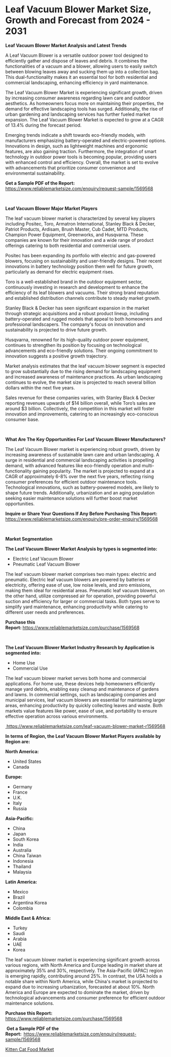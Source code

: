 <p><h1>Leaf Vacuum Blower Market Size, Growth and Forecast from 2024 - 2031</h1></p><p><strong>Leaf Vacuum Blower Market Analysis and Latest Trends</strong></p>
<p><p>A Leaf Vacuum Blower is a versatile outdoor power tool designed to efficiently gather and dispose of leaves and debris. It combines the functionalities of a vacuum and a blower, allowing users to easily switch between blowing leaves away and sucking them up into a collection bag. This dual-functionality makes it an essential tool for both residential and commercial landscaping, enhancing efficiency in yard maintenance.</p><p>The Leaf Vacuum Blower Market is experiencing significant growth, driven by increasing consumer awareness regarding lawn care and outdoor aesthetics. As homeowners focus more on maintaining their properties, the demand for effective landscaping tools has surged. Additionally, the rise of urban gardening and landscaping services has further fueled market expansion. The Leaf Vacuum Blower Market is expected to grow at a CAGR of 13.4% during the forecast period. </p><p>Emerging trends indicate a shift towards eco-friendly models, with manufacturers emphasizing battery-operated and electric-powered options. Innovations in design, such as lightweight machines and ergonomic features, are also gaining traction. Furthermore, the integration of smart technology in outdoor power tools is becoming popular, providing users with enhanced control and efficiency. Overall, the market is set to evolve with advancements that prioritize consumer convenience and environmental sustainability.</p></p>
<p><strong>Get a Sample PDF of the Report:&nbsp;</strong> <a href="https://www.reliablemarketsize.com/enquiry/request-sample/1569568?utm_campaign=1911&utm_medium=2&utm_source=Github&utm_content=ia&utm_term=29122024&utm_id=leaf-vacuum-blower">https://www.reliablemarketsize.com/enquiry/request-sample/1569568</a></p>
<p>&nbsp;</p>
<p><strong>Leaf Vacuum Blower Major Market Players</strong></p>
<p><p>The leaf vacuum blower market is characterized by several key players including Positec, Toro, Armatron International, Stanley Black & Decker, Patriot Products, Ardisam, Brush Master, Cub Cadet, MTD Products, Champion Power Equipment, Greenworks, and Husqvarna. These companies are known for their innovation and a wide range of product offerings catering to both residential and commercial users.</p><p>Positec has been expanding its portfolio with electric and gas-powered blowers, focusing on sustainability and user-friendly designs. Their recent innovations in battery technology position them well for future growth, particularly as demand for electric equipment rises.</p><p>Toro is a well-established brand in the outdoor equipment sector, continuously investing in research and development to enhance the efficiency of its leaf blowers and vacuums. Their strong brand reputation and established distribution channels contribute to steady market growth.</p><p>Stanley Black & Decker has seen significant expansion in the market through strategic acquisitions and a robust product lineup, including battery-operated and rugged models that appeal to both homeowners and professional landscapers. The company's focus on innovation and sustainability is projected to drive future growth.</p><p>Husqvarna, renowned for its high-quality outdoor power equipment, continues to strengthen its position by focusing on technological advancements and eco-friendly solutions. Their ongoing commitment to innovation suggests a positive growth trajectory.</p><p>Market analysis estimates that the leaf vacuum blower segment is expected to grow substantially due to the rising demand for landscaping equipment and increased awareness of maintenance practices. As urban landscaping continues to evolve, the market size is projected to reach several billion dollars within the next five years.</p><p>Sales revenue for these companies varies, with Stanley Black & Decker reporting revenues upwards of $14 billion overall, while Toro’s sales are around $3 billion. Collectively, the competition in this market will foster innovation and improvements, catering to an increasingly eco-conscious consumer base.</p></p>
<p>&nbsp;</p>
<p><strong>What Are The Key Opportunities For Leaf Vacuum Blower Manufacturers?</strong></p>
<p><p>The Leaf Vacuum Blower market is experiencing robust growth, driven by increasing awareness of sustainable lawn care and urban landscaping. A surge in residential and commercial landscaping activities is propelling demand, with advanced features like eco-friendly operation and multi-functionality gaining popularity. The market is projected to expand at a CAGR of approximately 6-8% over the next five years, reflecting rising consumer preferences for efficient outdoor maintenance tools. Technological innovations, such as battery-powered models, are likely to shape future trends. Additionally, urbanization and an aging population seeking easier maintenance solutions will further boost market opportunities.</p></p>
<p><strong>Inquire or Share Your Questions If Any Before Purchasing This Report:</strong> <a href="https://www.reliablemarketsize.com/enquiry/pre-order-enquiry/1569568?utm_campaign=1911&utm_medium=2&utm_source=Github&utm_content=ia&utm_term=29122024&utm_id=leaf-vacuum-blower">https://www.reliablemarketsize.com/enquiry/pre-order-enquiry/1569568</a></p>
<p>&nbsp;</p>
<p><strong>Market Segmentation</strong></p>
<p><strong>The Leaf Vacuum Blower Market Analysis by types is segmented into:</strong></p>
<p><ul><li>Electric Leaf Vacuum Blower</li><li>Pneumatic Leaf Vacuum Blower</li></ul></p>
<p><p>The leaf vacuum blower market comprises two main types: electric and pneumatic. Electric leaf vacuum blowers are powered by batteries or electricity, offering ease of use, low noise levels, and zero emissions, making them ideal for residential areas. Pneumatic leaf vacuum blowers, on the other hand, utilize compressed air for operation, providing powerful suction and efficiency for larger or commercial tasks. Both types serve to simplify yard maintenance, enhancing productivity while catering to different user needs and preferences.</p></p>
<p><strong>Purchase this Report:&nbsp;</strong><a href="https://www.reliablemarketsize.com/purchase/1569568?utm_campaign=1911&utm_medium=2&utm_source=Github&utm_content=ia&utm_term=29122024&utm_id=leaf-vacuum-blower">https://www.reliablemarketsize.com/purchase/1569568</a></p>
<p>&nbsp;</p>
<p><strong>The Leaf Vacuum Blower Market Industry Research by Application is segmented into:</strong></p>
<p><ul><li>Home Use</li><li>Commercial Use</li></ul></p>
<p><p>The leaf vacuum blower market serves both home and commercial applications. For home use, these devices help homeowners efficiently manage yard debris, enabling easy cleanup and maintenance of gardens and lawns. In commercial settings, such as landscaping companies and municipal services, leaf vacuum blowers are essential for maintaining larger areas, enhancing productivity by quickly collecting leaves and waste. Both markets value features like power, ease of use, and portability to ensure effective operation across various environments.</p></p>
<p><a href="https://www.reliablemarketsize.com/leaf-vacuum-blower-market-r1569568?utm_campaign=1911&utm_medium=2&utm_source=Github&utm_content=ia&utm_term=29122024&utm_id=leaf-vacuum-blower">&nbsp;https://www.reliablemarketsize.com/leaf-vacuum-blower-market-r1569568</a></p>
<p><strong>In terms of Region, the Leaf Vacuum Blower Market Players available by Region are:</strong></p>
<p>
    <p> <strong> North America: </strong>
        <ul>
            <li>United States</li>
            <li>Canada</li>
        </ul>
        </p> 
    <p> <strong> Europe: </strong>
        <ul>
            <li>Germany</li>
            <li>France</li>
            <li>U.K.</li>
            <li>Italy</li>
            <li>Russia</li>
        </ul>
        </p> 
    <p> <strong> Asia-Pacific: </strong>
        <ul>
            <li>China</li>
            <li>Japan</li>
            <li>South Korea</li>
            <li>India</li>
            <li>Australia</li>
            <li>China Taiwan</li>
            <li>Indonesia</li>
            <li>Thailand</li>
            <li>Malaysia</li>
        </ul>
        </p> 
    <p> <strong> Latin America: </strong>
        <ul>
            <li>Mexico</li>
            <li>Brazil</li>
            <li>Argentina Korea</li>
            <li>Colombia</li>
        </ul>
        </p> 
    <p> <strong> Middle East & Africa: </strong>
        <ul>
            <li>Turkey</li>
            <li>Saudi</li>
            <li>Arabia</li>
            <li>UAE</li>
            <li>Korea</li>
        </ul>
    </p>
    </p>
<p><p>The leaf vacuum blower market is experiencing significant growth across various regions, with North America and Europe leading in market share at approximately 35% and 30%, respectively. The Asia-Pacific (APAC) region is emerging rapidly, contributing around 25%. In contrast, the USA holds a notable share within North America, while China's market is projected to expand due to increasing urbanization, forecasted at about 10%. North America and Europe are expected to dominate the market, driven by technological advancements and consumer preference for efficient outdoor maintenance solutions.</p></p>
<p><strong>Purchase this Report: </strong><a href="https://www.reliablemarketsize.com/purchase/1569568?utm_campaign=1911&utm_medium=2&utm_source=Github&utm_content=ia&utm_term=29122024&utm_id=leaf-vacuum-blower">https://www.reliablemarketsize.com/purchase/1569568</a></p>
<p>&nbsp;<strong>Get a Sample PDF of the Report:&nbsp;&nbsp;</strong><a href="https://www.reliablemarketsize.com/enquiry/request-sample/1569568?utm_campaign=1911&utm_medium=2&utm_source=Github&utm_content=ia&utm_term=29122024&utm_id=leaf-vacuum-blower">https://www.reliablemarketsize.com/enquiry/request-sample/1569568</a></p>
<p><strong></strong></p>
<p><p><a href="https://github.com/gulaimolin/Market-Research-Report-List-6/blob/main/kitten-cat-food-market.md?utm_campaign=1911&utm_medium=2&utm_source=Github&utm_content=ia&utm_term=29122024&utm_id=leaf-vacuum-blower">Kitten Cat Food Market</a></p></p>